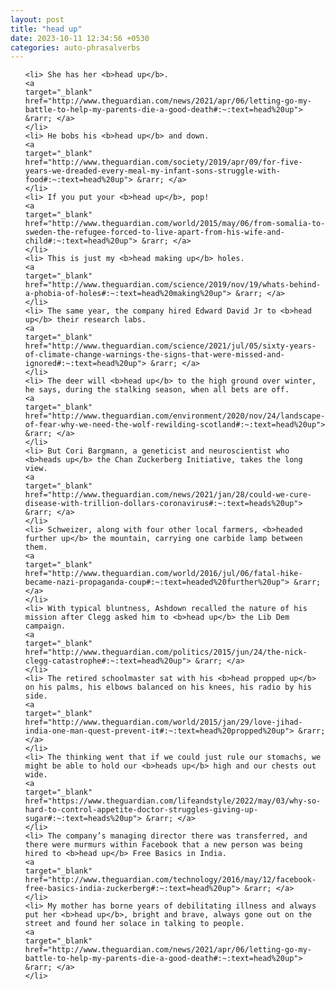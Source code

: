```yaml
---
layout: post
title: "head up"
date: 2023-10-11 12:34:56 +0530
categories: auto-phrasalverbs
---
```

<ol>

    <li> She has her <b>head up</b>.
    <a 
    target="_blank" 
    href="http://www.theguardian.com/news/2021/apr/06/letting-go-my-battle-to-help-my-parents-die-a-good-death#:~:text=head%20up"> &rarr; </a>
    </li>
    <li> He bobs his <b>head up</b> and down.
    <a 
    target="_blank" 
    href="http://www.theguardian.com/society/2019/apr/09/for-five-years-we-dreaded-every-meal-my-infant-sons-struggle-with-food#:~:text=head%20up"> &rarr; </a>
    </li>
    <li> If you put your <b>head up</b>, pop!
    <a 
    target="_blank" 
    href="http://www.theguardian.com/world/2015/may/06/from-somalia-to-sweden-the-refugee-forced-to-live-apart-from-his-wife-and-child#:~:text=head%20up"> &rarr; </a>
    </li>
    <li> This is just my <b>head making up</b> holes.
    <a 
    target="_blank" 
    href="http://www.theguardian.com/science/2019/nov/19/whats-behind-a-phobia-of-holes#:~:text=head%20making%20up"> &rarr; </a>
    </li>
    <li> The same year, the company hired Edward David Jr to <b>head up</b> their research labs.
    <a 
    target="_blank" 
    href="http://www.theguardian.com/science/2021/jul/05/sixty-years-of-climate-change-warnings-the-signs-that-were-missed-and-ignored#:~:text=head%20up"> &rarr; </a>
    </li>
    <li> The deer will <b>head up</b> to the high ground over winter, he says, during the stalking season, when all bets are off.
    <a 
    target="_blank" 
    href="http://www.theguardian.com/environment/2020/nov/24/landscape-of-fear-why-we-need-the-wolf-rewilding-scotland#:~:text=head%20up"> &rarr; </a>
    </li>
    <li> But Cori Bargmann, a geneticist and neuroscientist who <b>heads up</b> the Chan Zuckerberg Initiative, takes the long view.
    <a 
    target="_blank" 
    href="http://www.theguardian.com/news/2021/jan/28/could-we-cure-disease-with-trillion-dollars-coronavirus#:~:text=heads%20up"> &rarr; </a>
    </li>
    <li> Schweizer, along with four other local farmers, <b>headed further up</b> the mountain, carrying one carbide lamp between them.
    <a 
    target="_blank" 
    href="http://www.theguardian.com/world/2016/jul/06/fatal-hike-became-nazi-propaganda-coup#:~:text=headed%20further%20up"> &rarr; </a>
    </li>
    <li> With typical bluntness, Ashdown recalled the nature of his mission after Clegg asked him to <b>head up</b> the Lib Dem campaign.
    <a 
    target="_blank" 
    href="http://www.theguardian.com/politics/2015/jun/24/the-nick-clegg-catastrophe#:~:text=head%20up"> &rarr; </a>
    </li>
    <li> The retired schoolmaster sat with his <b>head propped up</b> on his palms, his elbows balanced on his knees, his radio by his side.
    <a 
    target="_blank" 
    href="http://www.theguardian.com/world/2015/jan/29/love-jihad-india-one-man-quest-prevent-it#:~:text=head%20propped%20up"> &rarr; </a>
    </li>
    <li> The thinking went that if we could just rule our stomachs, we might be able to hold our <b>heads up</b> high and our chests out wide.
    <a 
    target="_blank" 
    href="https://www.theguardian.com/lifeandstyle/2022/may/03/why-so-hard-to-control-appetite-doctor-struggles-giving-up-sugar#:~:text=heads%20up"> &rarr; </a>
    </li>
    <li> The company’s managing director there was transferred, and there were murmurs within Facebook that a new person was being hired to <b>head up</b> Free Basics in India.
    <a 
    target="_blank" 
    href="http://www.theguardian.com/technology/2016/may/12/facebook-free-basics-india-zuckerberg#:~:text=head%20up"> &rarr; </a>
    </li>
    <li> My mother has borne years of debilitating illness and always put her <b>head up</b>, bright and brave, always gone out on the street and found her solace in talking to people.
    <a 
    target="_blank" 
    href="http://www.theguardian.com/news/2021/apr/06/letting-go-my-battle-to-help-my-parents-die-a-good-death#:~:text=head%20up"> &rarr; </a>
    </li>